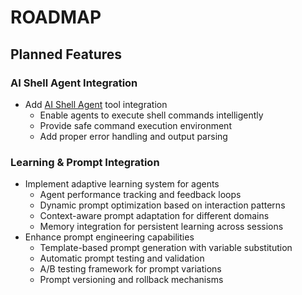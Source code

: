 # ROADMAP

## Planned Features

### AI Shell Agent Integration
- Add [AI Shell Agent](https://laelhalawani.github.io/ai-shell-agent) tool integration
  - Enable agents to execute shell commands intelligently
  - Provide safe command execution environment
  - Add proper error handling and output parsing

### Learning & Prompt Integration
- Implement adaptive learning system for agents
  - Agent performance tracking and feedback loops
  - Dynamic prompt optimization based on interaction patterns
  - Context-aware prompt adaptation for different domains
  - Memory integration for persistent learning across sessions
- Enhance prompt engineering capabilities
  - Template-based prompt generation with variable substitution
  - Automatic prompt testing and validation
  - A/B testing framework for prompt variations
  - Prompt versioning and rollback mechanisms